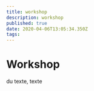 ```yaml
---
title: workshop
description: workshop
published: true
date: 2020-04-06T13:05:34.350Z
tags: 
---
```


# Workshop

du texte, texte